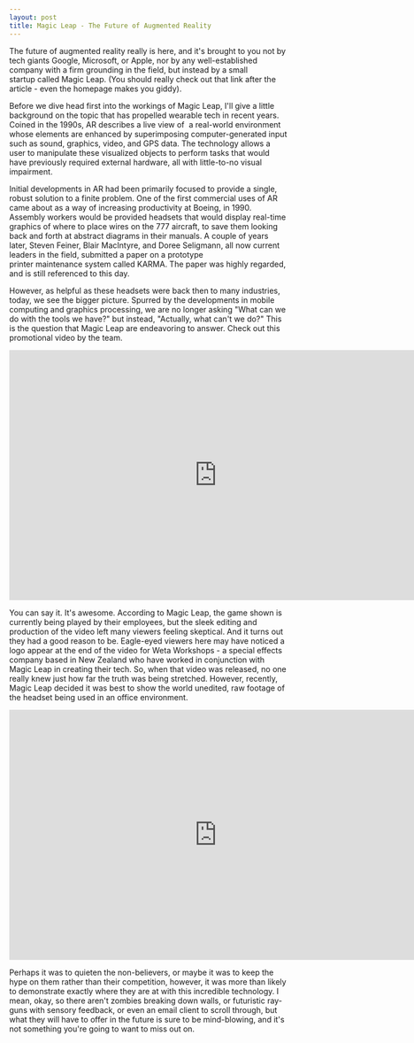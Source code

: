 ```yaml
---
layout: post
title: Magic Leap - The Future of Augmented Reality
---
```


The future of augmented reality really is here, and it's brought to you not by tech giants Google, Microsoft, or Apple, nor by any well-established company with a firm grounding in the field, but instead by a small startup called Magic Leap. (You should really check out that link after the article - even the homepage makes you giddy).

Before we dive head first into the workings of Magic Leap, I'll give a little background on the topic that has propelled wearable tech in recent years. Coined in the 1990s, AR describes a live view of  a real-world environment whose elements are enhanced by superimposing computer-generated input such as sound, graphics, video, and GPS data. The technology allows a user to manipulate these visualized objects to perform tasks that would have previously required external hardware, all with little-to-no visual impairment.

Initial developments in AR had been primarily focused to provide a single, robust solution to a finite problem. One of the first commercial uses of AR came about as a way of increasing productivity at Boeing, in 1990. Assembly workers would be provided headsets that would display real-time graphics of where to place wires on the 777 aircraft, to save them looking back and forth at abstract diagrams in their manuals. A couple of years later, Steven Feiner, Blair MacIntyre, and Doree Seligmann, all now current leaders in the field, submitted a paper on a prototype printer maintenance system called KARMA. The paper was highly regarded, and is still referenced to this day.

However, as helpful as these headsets were back then to many industries, today, we see the bigger picture. Spurred by the developments in mobile computing and graphics processing, we are no longer asking "What can we do with the tools we have?" but instead, "Actually, what can't we do?" This is the question that Magic Leap are endeavoring to answer. Check out this promotional video by the team.

<iframe width="750" height="452" src="https://www.youtube.com/embed/kPMHcanq0xM" frameborder="0" allow="autoplay; encrypted-media" allowfullscreen></iframe>

You can say it. It's awesome. According to Magic Leap, the game shown is currently being played by their employees, but the sleek editing and production of the video left many viewers feeling skeptical. And it turns out they had a good reason to be. Eagle-eyed viewers here may have noticed a logo appear at the end of the video for Weta Workshops - a special effects company based in New Zealand who have worked in conjunction with Magic Leap in creating their tech. So, when that video was released, no one really knew just how far the truth was being stretched. However, recently, Magic Leap decided it was best to show the world unedited, raw footage of the headset being used in an office environment.

<iframe width="750" height="452" src="https://www.youtube.com/embed/kw0-JRa9n94" frameborder="0" allow="autoplay; encrypted-media" allowfullscreen></iframe>

Perhaps it was to quieten the non-believers, or maybe it was to keep the hype on them rather than their competition, however, it was more than likely to demonstrate exactly where they are at with this incredible technology. I mean, okay, so there aren't zombies breaking down walls, or futuristic ray-guns with sensory feedback, or even an email client to scroll through, but what they will have to offer in the future is sure to be mind-blowing, and it's not something you're going to want to miss out on.
